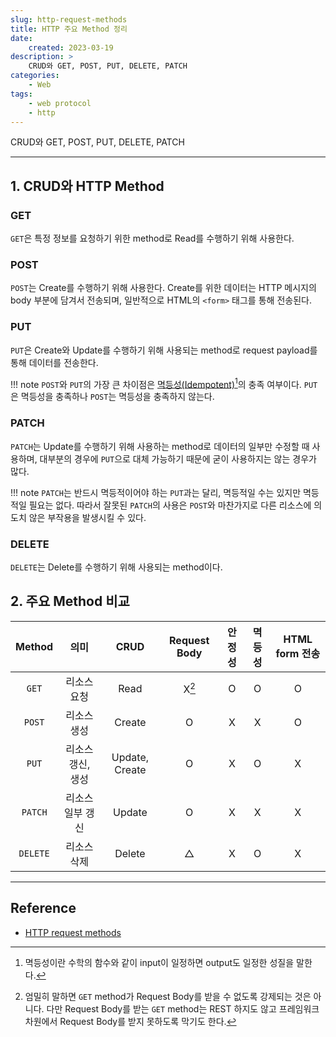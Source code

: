 ```yaml
---
slug: http-request-methods
title: HTTP 주요 Method 정리
date:
    created: 2023-03-19
description: >
    CRUD와 GET, POST, PUT, DELETE, PATCH
categories:
    - Web
tags:
    - web protocol
    - http
---
```


CRUD와 GET, POST, PUT, DELETE, PATCH  

<!-- more -->

---

## 1. CRUD와 HTTP Method

### GET

`GET`은 특정 정보를 요청하기 위한 method로 Read를 수행하기 위해 사용한다.  

### POST

`POST`는 Create를 수행하기 위해 사용한다. Create를 위한 데이터는 HTTP 메시지의 body 부분에 담겨서 전송되며, 일반적으로 HTML의 `<form>` 태그를 통해 전송된다.  

### PUT

`PUT`은 Create와 Update를 수행하기 위해 사용되는 method로 request payload를 통해 데이터를 전송한다.  

!!! note
    `POST`와 `PUT`의 가장 큰 차이점은 [멱등성(Idempotent)](https://en.wikipedia.org/wiki/Idempotence)[^1]의 충족 여부이다. `PUT`은 멱등성을 충족하나 `POST`는 멱등성을 충족하지 않는다.  

[^1]: 멱등성이란 수학의 함수와 같이 input이 일정하면 output도 일정한 성질을 말한다.  

### PATCH

`PATCH`는 Update를 수행하기 위해 사용하는 method로 데이터의 일부만 수정할 때 사용하며, 대부분의 경우에 `PUT`으로 대체 가능하기 때문에 굳이 사용하지는 않는 경우가 많다.  

!!! note
    `PATCH`는 반드시 멱등적이어야 하는 `PUT`과는 달리, 멱등적일 수는 있지만 멱등적일 필요는 없다. 따라서 잘못된 `PATCH`의 사용은 `POST`와 마찬가지로 다른 리소스에 의도치 않은 부작용을 발생시킬 수 있다.  

### DELETE

`DELETE`는 Delete를 수행하기 위해 사용되는 method이다.  

## 2. 주요 Method 비교

|  Method  |       의미        |      CRUD      | Request Body | 안정성 | 멱등성 | HTML form 전송 |
| :------: | :---------------: | :------------: | :----------: | :----: | :----: | :------------: |
|  `GET`   |    리소스 요청    |      Read      |    X[^2]     |   O    |   O    |       O        |
|  `POST`  |    리소스 생성    |     Create     |      O       |   X    |   X    |       O        |
|  `PUT`   | 리소스 갱신, 생성 | Update, Create |      O       |   X    |   O    |       X        |
| `PATCH`  | 리소스 일부 갱신  |     Update     |      O       |   X    |   X    |       X        |
| `DELETE` |    리소스 삭제    |     Delete     |      △       |   X    |   O    |       X        |

[^2]: 엄밀히 말하면 `GET` method가 Request Body를 받을 수 없도록 강제되는 것은 아니다. 다만 Request Body를 받는 `GET` method는 REST 하지도 않고 프레임워크 차원에서 Request Body를 받지 못하도록 막기도 한다.  

---
## Reference
- [HTTP request methods](https://developer.mozilla.org/en-US/docs/Web/HTTP/Methods)
